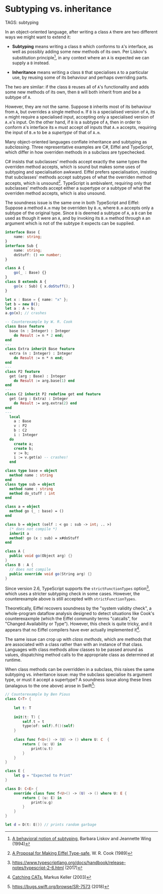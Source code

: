 # Subtyping vs. inheritance

TAGS: subtyping

In an object-oriented language, after writing a class `A` there are
two different ways we might want to extend it:

  - **Subtyping** means writing a class `B` which conforms to `A`'s
      interface, as well as possibly adding some new methods of its
      own. Per Liskov's substitution principle[^liskov], in any
      context where an `A` is expected we can supply a `B` instead.

  - **Inheritance** means writing a class `B` that specialises `A` to
      a particular use, by reusing some of its behaviour and perhaps
      overriding parts.

The two are similar: if the class `B` reuses all of `A`'s
functionality and adds some new methods of its own, then `B` will both
inherit from and be a subtype of `A`.

However, they are not the same. Suppose `B` inherits most of its
behaviour from `A`, but overrides a single method `m`. If `B` is a
specialised version of `A`, its `m` might require a specialised input,
accepting only a specialised version of `A.m`'s input. On the other
hand, if `B` is a subtype of `A`, then in order to conform `A`'s
interface its `m` must accept *all* inputs that `A.m` accepts,
requiring the input of `B.m` to be a *supertype* of that of `A.m`.

Many object-oriented languages conflate inheritance and subtyping as
_subclassing_. Three representative examples are C#, Eiffel and
TypeScript, which differ in how overriden methods in a subclass are
typechecked.  

C# insists that subclasses' methods accept exactly the same types
the overriden method accepts, which is sound but makes some uses of
subtyping and specialisation awkward. Eiffel prefers specialisation,
insisting that subclasses' methods accept subtypes of what the
overriden method accepts, which is unsound[^cook]. TypeScript is ambivalent,
requiring only that subclasses' methods accept either a supertype _or_ a
subtype of what the overriden method accepts, which is also unsound.

The soundness issue is the same one in both TypeScript and Eiffel:
Suppose a method `A.m` may be overriden by `B.m`, where `B.m` accepts
only a subtype of the original type. Since `B` is deemed a subtype of
`A`, a `B` can be used as though it were an `A`, and by invoking its
`B.m` method through `A` an argument which is not of the subtype it
expects can be supplied.
```typescript
interface Base {
    name: string;
}
interface Sub {
    name: string;
    doStuff: () => number;
}

class A {
    go(_ : Base) {}
}
class B extends A {
    go(x : Sub) { x.doStuff(); }
}

let x : Base = { name: "x" };
let b = new B();
let a : A = b;
a.go(x); // crashes
```
```eiffel
-- Counterexample by W. R. Cook
class Base feature
  base (n : Integer) : Integer
    do Result := n * 2 end;
end
---
class Extra inherit Base feature
  extra (n : Integer) : Integer
    do Result := n * n end;
end
---
class P2 feature
  get (arg : Base) : Integer
    do Result := arg.base(1) end
end
---
class C2 inherit P2 redefine get end feature
  get (arg : Extra) : Integer
    do Result := arg.extra(2) end
end
---
  local
    a : Base
    v : P2
    b : C2
    i : Integer
  do
    create a;
    create b;
    v := b;
    i := v.get(a) -- crashes!
  end
```
```ocaml
class type base = object
  method name : string 
end
class type sub = object
  method name : string
  method do_stuff : int
end

class a = object
  method go (_ : base) = ()
end

class b = object (self : < go : sub -> int; .. >)
  (* does not compile *)
  inherit a
  method! go (x : sub) = x#doStuff
end
```
```csharp
class A {
  public void go(Object arg) {}
}
class B : A {
  // does not compile
  public override void go(String arg) {}
}
```

Since version 2.6, TypeScript supports the `strictFunctionTypes`
option[^typescriptStrict], which uses a stricter subtyping check in
some cases. However, the counterexample above is still accepted with
`strictFunctionTypes`.

Theoretically, Eiffel recovers soundness by the "system validity
check", a whole-program dataflow analysis designed to detect
situations like Cook's counterexaxmple (which the Eiffel community
terms "catcalls", for "Changed Availability or Type"). However, this
check is quite tricky, and it appears that no Eiffel compilers have
ever actually implemented it[^cats].

The same issue can crop up with *class methods*, which are methods
that are associated with a class rather than with an instance of that
class. Languages with class methods allow classes to be passed around
as values, dispatching method calls to the appropriate class as
determined at runtime.

When class methods can be overridden in a subclass, this raises the
same subtyping vs. inheritance issue: may the subclass specialise its
argument type, or must it accept a supertype? A soundness issue along
these lines (analagous to the one above) arose in Swift[^swift]:
```swift
// Counterexample by Ben Pious
class C<T> {
    
    let t: T
    
    init(t: T) {
        self.t = t
        type(of: self).f()(self)
    }
    
    class func f<U>() -> (U) -> () where U: C  {
        return { (u: U) in
            print(u.t)
        }
    }
}

class E {
    let g = "Expected to Print"
}

class D: C<E> {
    override class func f<U>() -> (U) -> () where U: E {
        return { (u: E) in
            print(u.g)
        }
    }
}

let d = D(t: E()) // prints random garbage
```



[^liskov]: [A behavioral notion of subtyping](https://dl.acm.org/doi/10.1145/197320.197383),
Barbara Liskov and Jeannette Wing (1994)

[^cook]: [A Proposal for Making Eiffel Type-safe](https://academic.oup.com/comjnl/article/32/4/305/377555), W. R. Cook (1989)

[^typescriptStrict]: <https://www.typescriptlang.org/docs/handbook/release-notes/typescript-2-6.html> (2017)

[^cats]: [Catching CATs](http://se.inf.ethz.ch/old/projects/markus_keller/diplom), Markus Keller (2003)

[^swift]: <https://bugs.swift.org/browse/SR-7573> (2018)